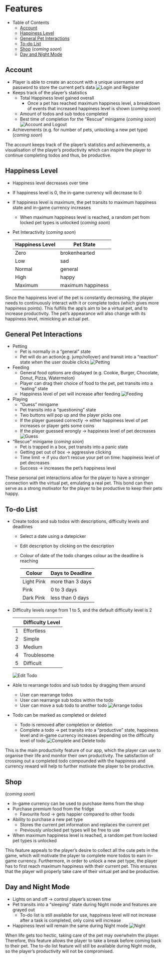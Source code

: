 
# Features

- Table of Contents
  - [Account](#account)
  - [Happiness Level](#happiness-level)
  - [General Pet Interactions](#general-pet-interactions)
  - [To-do List](#to-do-list)
  - [Shop](#shop) (_coming soon_)
  - [Day and Night Mode](#day-and-night-mode)

## Account

- Player is able to create an account with a unique username and password to store the current pet’s data
![Login and Register](./gifs/login_and_register.gif "Login and Register")
- Keeps track of the player’s statistics
  - Total Happiness level gained overall
    - Once a pet has reached maximum happiness level, a breakdown of events that increased happiness level is shown (_coming soon_)
  - Amount of todos and sub todos completed
  - Best time of completion for the “Rescue” minigame (_coming soon_)
  ![Account and Logout](./gifs/account_and_logout.gif)
- Achievements (e.g. for number of pets, unlocking a new pet type) (_coming soon_)

The account keeps track of the player’s statistics and achievements, a visualisation of the player’s productivity which can inspire the player to continue completing todos and thus, be productive.

## Happiness Level

- Happiness level decreases over time
- If happiness level is 0, the in-game currency will decrease to 0
- If happiness level is maximum, the pet transits to maximum happiness state and in-game currency increases
  - When maximum happiness level is reached, a random pet from locked pet types is unlocked (_coming soon_)
- Pet Interactivity (_coming soon_)

    | Happiness Level | Pet State         |
    | --------------- | ----------------- |
    | Zero            | brokenhearted     |
    | Low             | sad               |
    | Normal          | general           |
    | High            | happy             |
    | Maximum         | maximum happiness |

Since the happiness level of the pet is constantly decreasing, the player needs to continuously interact with it or complete todos (which gives more happiness points). This fulfills the app’s aim to be a virtual pet, and to increase productivity. The pet’s appearance will also change with its happiness level, mimicking an actual pet.

## General Pet Interactions

- Petting
  - Pet is normally in a “general” state  
  - Pet will do an action(e.g. jump/rollover) and transit into a “reaction” state when the user double clicks
  ![Petting](./gifs/petting.gif)
- Feeding
  - General food options are displayed (e.g. Cookie, Burger, Chocolate, Donut, Pizza, Watermelon)
  - Player can drag their choice of food to the pet, pet transits into a “eating” state
  - Happiness level of pet will increase after feeding
  ![Feeding](./gifs/feeding.gif)
- Playing
  - “Guess” minigame
  - Pet transits into a “questioning” state 
  - Two buttons will pop up and the player picks one
  - If the player guessed correctly → either happiness level of pet increases or player gets some coins
  - If the player guessed wrongly → happiness level of pet decreases
  ![Guess](./gifs/guess.gif)
- “Rescue” minigame (_coming soon_)
  - Pet is trapped in a box, pet transits into a panic state
  - Getting pet out of box → aggressive clicking
  - Time limit → if you don’t rescue your pet on time: happiness level of pet decreases
  - Success → increases the pet’s happiness level

These personal pet interactions allow for the player to have a stronger connection with the virtual pet, emulating a real pet. This bond can then serve as a strong motivator for the player to be productive to keep their pets happy.

## To-do List

- Create todos and sub todos with descriptions, difficulty levels and deadlines
  - Select a date using a datepicker
  - Edit description by clicking on the description
  - Colour of date of the todo changes colour as the deadline is reaching

    | Colour     | Days to Deadline |
    | ---------- | ---------------- |
    | Light Pink | more than 3 days |
    | Pink       | 0 to 3 days      |
    | Dark Pink  | less than 0 days |
  
- Difficulty levels range from 1 to 5, and the default difficulty level is 2
  
    |   | Difficulty Level |
    | - | ---------------- |
    | 1 | Effortless       |
    | 2 | Simple           |
    | 3 | Medium           |
    | 4 | Troublesome      |
    | 5 | Difficult        |

  ![Edit Todo](./gifs/edit_todo.gif)

- Able to rearrange todos and sub todos by dragging them around
  - User can rearrange todos
  - User can rearrange sub todos within the todo
  - User can move a sub todo to another todo
  ![Arrange todos](./gifs/arrange_todo.gif)
- Todo can be marked as completed or deleted
  - Todo is removed after completion or deletion
  - Complete a todo → pet transits into a “productive” state, happiness level and in-game currency increases depending on the difficulty level of todo
![Complete and Delete todo](./gifs/complete_and_delete_todo.gif)

This is the main productivity feature of our app, which the player can use to organise their life and monitor their own productivity. The satisfaction of crossing out a completed todo compounded with the happiness and currency reward will help to further motivate the player to be productive.

## Shop

(_coming soon_)

- In-game currency can be used to purchase items from the shop
- Purchase premium food from the fridge
  - Favourite food → gets happier compared to other foods
- Ability to purchase a new pet type
  - Stores the current pet information and replaces the current pet
  - Previously unlocked pet types will be free to use
- When maximum happiness level is reached, a random pet from locked pet types is unlocked

This feature appeals to the player’s desire to collect all the cute pets in the game, which will motivate the player to complete more todos to earn in-game currency. Furthermore, in order to unlock a new pet type, the player has to first reach maximum happiness with their current pet. This ensures that the player will properly take care of their virtual pet and be productive.  

## Day and Night Mode

- Lights on and off → control player’s screen time
- Pet transits into a “sleeping” state during Night mode and features are grayed out
  - To-do list is still available for use, happiness level will not increase after a task is completed, only coins will increase
- Happiness level will remain the same during Night mode
![Night](./gifs/night.gif)

When life gets too hectic, taking care of the pet may overwhelm the player. Therefore, this feature allows the player to take a break before coming back to their pet. The to-do list feature will still be available during Night mode, so the player’s productivity will not be compromised.
